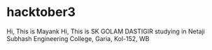 # hacktober3
Hi, This is Mayank
Hi, This is SK GOLAM DASTIGIR
studying in Netaji Subhash Engineering College, Garia, Kol-152, WB
